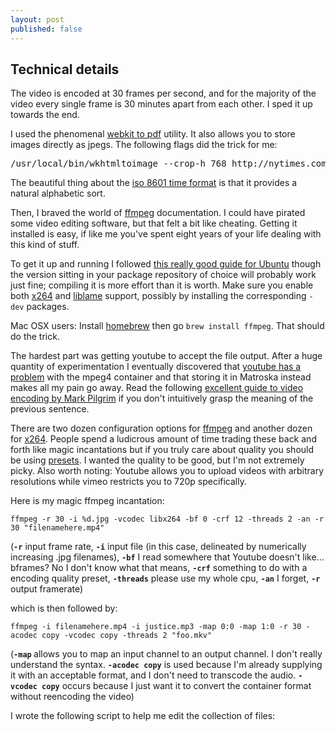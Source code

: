 ```yaml
---
layout: post
published: false
---
```



<h2>Technical details</h2>

The video is encoded at 30 frames per second, and for the majority of the video every single frame is 30 minutes apart from each other. I sped it up towards the end.

I used the phenomenal [webkit to pdf](http://code.google.com/p/wkhtmltopdf/) utility. It also allows you to store images directly as jpegs. The following flags did the trick for me:

<pre>/usr/local/bin/wkhtmltoimage --crop-h 768 http://nytimes.com /home/phillmv/screenshots/nytimes-`date +%Y%m%d-%H%M`.jpg</pre>

The beautiful thing about the [iso 8601 time format](http://en.wikipedia.org/wiki/ISO_8601) is that it provides a natural alphabetic sort.

Then, I braved the world of [ffmpeg](http://en.wikipedia.org/wiki/FFmpeg) documentation. I could have pirated some video editing software, but that felt a bit like cheating. Getting it installed is easy, if like me you've spent eight years of your life dealing with this kind of stuff.

To get it up and running I followed [this really good guide for Ubuntu](http://ubuntuforums.org/showthread.php?t=786095) though the version sitting in your package repository of choice will probably work just fine; compiling it is more effort than it is worth. Make sure you enable both [x264](http://en.wikipedia.org/wiki/X264) and [liblame](http://lame.sourceforge.net/) support, possibly by installing the corresponding `-dev` packages.

Mac OSX users: Install [homebrew](http://mxcl.github.com/homebrew/) then go `brew install ffmpeg`. That should do the trick.

The hardest part was getting youtube to accept the file output. After a huge quantity of experimentation I eventually discovered that [youtube has a problem](http://forums.creativecow.net/thread/291/423) with the mpeg4 container and that storing it in Matroska instead makes all my pain go away. Read the following [excellent guide to video encoding by Mark Pilgrim](http://diveintomark.org/archives/2008/12/18/give-part-1-container-formats) if you don't intuitively grasp the meaning of the previous sentence.

There are two dozen configuration options for [ffmpeg](http://ffmpeg.org/ffmpeg-doc.html) and another dozen for [x264](http://sites.google.com/site/linuxencoding/x264-ffmpeg-mapping). People spend a ludicrous amount of time trading these back and forth like magic incantations but if you truly care about quality you should be using [presets](http://juliensimon.blogspot.com/2009/01/howto-ffmpeg-x264-presets.html). I wanted the quality to be good, but I'm not extremely picky. Also worth noting: Youtube allows you to upload videos with arbitrary resolutions while vimeo restricts you to 720p specifically. 

Here is my magic ffmpeg incantation:

`ffmpeg -r 30 -i %d.jpg -vcodec libx264 -bf 0 -crf 12 -threads 2 -an -r 30 "filenamehere.mp4"`

(<b>`-r`</b> input frame rate, <b>`-i`</b> input file (in this case, delineated by numerically increasing .jpg filenames), <b>`-bf`</b> I read somewhere that Youtube doesn't like... bframes? No I don't know what that means, <b>`-crf`</b> something to do with a encoding quality preset, <b>`-threads`</b> please use my whole cpu, <b>`-an`</b> I forget, <b>`-r`</b> output framerate)

which is then followed by:

`ffmpeg -i filenamehere.mp4 -i justice.mp3 -map 0:0 -map 1:0 -r 30 -acodec copy -vcodec copy -threads 2 "foo.mkv"`

(<b>`-map` </b> allows you to map an input channel to an output channel. I don't really understand the syntax. <b>`-acodec copy`</b> is used because I'm already supplying it with an acceptable format, and I don't need to transcode the audio. <b>`-vcodec copy`</b> occurs because I just want it to convert the container format without reencoding the video)

I wrote the following script to help me edit the collection of files:

<script src="https://gist.github.com/1089931.js?file=reorder.rb"></script>


